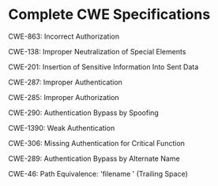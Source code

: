 

# Complete CWE Specifications

CWE-863: Incorrect Authorization

CWE-138: Improper Neutralization of Special Elements

CWE-201: Insertion of Sensitive Information Into Sent Data

CWE-287: Improper Authentication

CWE-285: Improper Authorization

CWE-290: Authentication Bypass by Spoofing

CWE-1390: Weak Authentication

CWE-306: Missing Authentication for Critical Function

CWE-289: Authentication Bypass by Alternate Name

CWE-46: Path Equivalence: 'filename ' (Trailing Space)